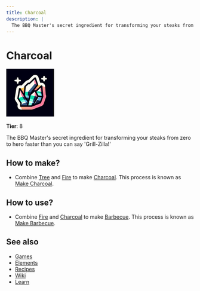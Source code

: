 ```yaml
---
title: Charcoal
description: |
  The BBQ Master's secret ingredient for transforming your steaks from zero to hero faster than you can say 'Grill-Zilla!'
---
```

# Charcoal

![](../images/item.charcoal.png)

**Tier**: 8

The BBQ Master's secret ingredient for transforming your steaks from zero to hero faster than you can say 'Grill-Zilla!'

## How to make?

* Combine [Tree](/wiki/elements/tree) and [Fire](/wiki/elements/fire) to make [Charcoal](/wiki/elements/charcoal). This process is known as [Make Charcoal](/wiki/recipes/make-charcoal).

## How to use?

* Combine [Fire](/wiki/elements/fire) and [Charcoal](/wiki/elements/charcoal) to make [Barbecue](/wiki/elements/barbecue). This process is known as [Make Barbecue](/wiki/recipes/make-barbecue).

## See also

* [Games](/wiki/games)
* [Elements](/wiki/elements)
* [Recipes](/wiki/recipes)
* [Wiki](/wiki/index)
* [Learn](/learn/index)